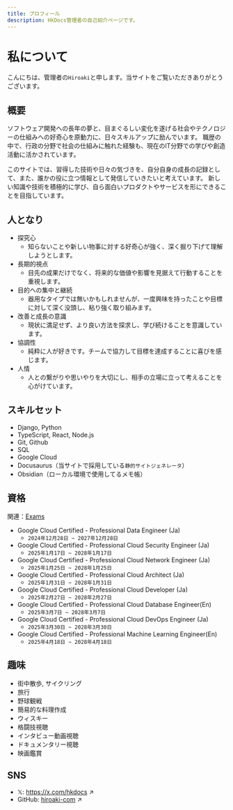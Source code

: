 ```yaml
---
title: プロフィール
description: HkDocs管理者の自己紹介ページです。
---
```


# 私について

こんにちは、管理者の`Hiroaki`と申します。当サイトをご覧いただきありがとうございます。


## 概要
ソフトウェア開発への長年の夢と、目まぐるしい変化を遂げる社会やテクノロジーの仕組みへの好奇心を原動力に、日々スキルアップに励んでいます。
職歴の中で、行政の分野で社会の仕組みに触れた経験も、現在のIT分野での学びや創造活動に活かされています。

このサイトでは、習得した技術や日々の気づきを、自分自身の成長の記録として、また、誰かの役に立つ情報として発信していきたいと考えています。
新しい知識や技術を積極的に学び、自ら面白いプロダクトやサービスを形にできることを目指しています。


## 人となり
* 探究心
    * 知らないことや新しい物事に対する好奇心が強く、深く掘り下げて理解しようとします。
* 長期的視点
    * 目先の成果だけでなく、将来的な価値や影響を見据えて行動することを重視します。
* 目的への集中と継続
    * 器用なタイプでは無いかもしれませんが、一度興味を持ったことや目標に対して深く没頭し、粘り強く取り組みます。
* 改善と成長の意識
    * 現状に満足せず、より良い方法を探求し、学び続けることを意識しています。
* 協調性
    * 純粋に人が好きです。チームで協力して目標を達成することに喜びを感じます。
* 人情
    * 人との繋がりや思いやりを大切にし、相手の立場に立って考えることを心がけています。


## スキルセット
- Django, Python
- TypeScript, React, Node.js
- Git, Github
- SQL
- Google Cloud
- Docusaurus（当サイトで採用している`静的サイトジェネレータ`）
- Obsidian（ローカル環境で使用してるメモ帳）


## 資格
関連：[Exams](/docs/category/exams)
- Google Cloud Certified - Professional Data Engineer (Ja)
  - `2024年12月28日 ~ 2027年12月28日`
- Google Cloud Certified - Professional Cloud Security Engineer (Ja)
  - `2025年1月17日 ~ 2028年1月17日`
- Google Cloud Certified - Professional Cloud Network Engineer (Ja)
  - `2025年1月25日 ~ 2028年1月25日`
- Google Cloud Certified - Professional Cloud Architect (Ja)
  - `2025年1月31日 ~ 2028年1月31日`
- Google Cloud Certified - Professional Cloud Developer (Ja)
  - `2025年2月27日 ~ 2028年2月27日`
- Google Cloud Certified - Professional Cloud Database Engineer(En)
  - `2025年3月7日 ~ 2028年3月7日`
- Google Cloud Certified - Professional Cloud DevOps Engineer (Ja)
  - `2025年3月30日 ~ 2028年3月30日`
- Google Cloud Certified - Professional Machine Learning Engineer(En)
  - `2025年4月18日 ~ 2028年4月18日`


## 趣味
- 街中散歩, サイクリング
- 旅行
- 野球観戦
- 簡易的な料理作成
- ウィスキー
- 格闘技視聴
- インタビュー動画視聴
- ドキュメンタリー視聴
- 映画鑑賞


## SNS
- 𝕏: https://x.com/hkdocs ↗
- GitHub: [hiroaki-com](https://github.com/hiroaki-com) ↗


